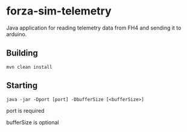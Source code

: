 # forza-sim-telemetry
Java application for reading telemetry data from FH4 and sending it to arduino. 

## Building
```
mvn clean install
```

## Starting
```
java -jar -Dport [port] -DbufferSize [<bufferSize>]
```

port is required

bufferSize is optional
